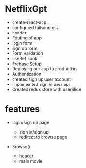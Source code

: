 
# NetflixGpt
- create-react-app
- configured tailwind css
- header
- Routing of app
- login form
- sign up form
- Form validation
- useRef hook
- firebase Setup
- Deploying our app to production
- Authentication
- created sign up user account
- implemented sign in user api
- Created redux store with userSlice

# features
- login/sign up page
    <br>
    - sign in/sign up
    - redirect to browse page

- Browse()
    - header
    - main movie    
